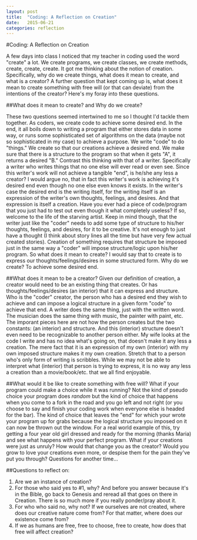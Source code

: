 ```yaml
---
layout: post
title:  "Coding: A Reflection on Creation"
date:   2015-06-21
categories: reflection
---
```


#Coding: A Reflection on Creation

A few days into class I noticed that my teacher in coding used the word "create" a lot.  We create programs, we create classes, we create methods, create, create, create.  It got me thinking about the notion of creation.  Specifically, why do we create things, what does it mean to create, and what is a creator?  A further question that kept coming up is, what does it mean to create something with free will (or that can deviate) from the intentions of the creator?  Here's my foray into these questions.

##What does it mean to create? and Why do we create?

These two questions seemed intertwined to me so I thought I'd tackle them together.  As coders, we create code to achieve some desired end.  In the end, it all boils down to writing a program that either stores data in some way, or runs some sophisticated set of algorithms on the data (maybe not so sophisticated in my case) to achieve a purpose.  We write "code" to do "things." We create so that our creations achieve a desired end.  We make sure that there is a structure to the program so that when it gets "A", it returns a desired "B."  Contrast this thinking with that of a writer.  Specifically a writer who writes things that no one else will ever read or even see.  Since this writer's work will not achieve a tangible "end", is he/she any less a creator?  I would argue no, that in fact this writer's work is achieving it's desired end even though no one else even knows it exists.  In the writer's case the desired end is the writing itself, for the writing itself is an expression of the writer's own thoughts, feelings, and desires.  And that expression is itself a creation.  Have you ever had a piece of code/program that you just had to test out even though it what completely useless?  If so, welcome to the life of the starving artist.  Keep in mind though, that the writer just like the "coder" needs to add some type of structure to his/her thoughts, feelings, and desires, for it to be creative.  It's not enough to just have a thought (I think about story lines all the time but have very few actual created stories).  Creation of something requires that structure be imposed just in the same way a "coder" will impose structure/logic upon his/her program.  So what does it mean to create?  I would say that to create is to express our thoughts/feelings/desires in some structured form.  Why do we create?  To achieve some desired end.

##What does it mean to be a creator?
Given our definition of creation, a creator would need to be an existing thing that creates.  Or has thoughts/feelings/desires (an interior) that it can express and structure.  Who is the "coder" creator, the person who has a desired end they wish to achieve and can impose a logical structure in a given form "code" to achieve that end.  A writer does the same thing, just with the written word.  The musician does the same thing with music, the painter with paint, etc.  The imporant pieces here are not how the person creates but the two constants:  (an interior) and structure.  And this (interior) structure doesn't even need to be recognizable to another person either.  My wife looks at the code I write and has no idea what's going on, that doesn't make it any less a creation.  The mere fact that it is an expression of my own (interior) with my own imposed structure makes it my own creation.  Stretch that to a person who's only form of writing is scribbles.  While we may not be able to interpret what (interior) that person is trying to express, it is no way any less a creation than a movie/book/etc. that we all find enjoyable.  

##What would it be like to create something with free will?
What if your program could make a choice while it was running?  Not the kind of pseudo choice your program does *random* but the kind of choice that happens when you come to a fork in the road and you go left and not right (or you choose to say and finish your coding work when everyone else is headed for the bar). The kind of choice that leaves the "end" for which your wrote your program up for grabs because the logical structure you imposed on it can now be thrown out the window.  For a real world example of this, try getting a four year old girl dressed and ready for the morning (thanks Maria) and see what happens with your perfect program.  What if your creations were just as unruly?  How would that change you as the creator?  Would you grow to love your creations even more, or despise them for the pain they've put you through?  Questions for another time...

##Questions to reflect on:
1.  Are we an instance of creation?
2.  For those who said yes to #1, why?  And before you answer because it's in the Bible, go back to Genesis and reread all that goes on there in Creation.  There is so much more if you really ponder/pray about it.
3.  For who who said no, why not?  If we ourselves are not created, where does our creative nature come from?  For that matter, where does our existence come from?
4.  If we as humans are free, free to choose, free to create, how does that free will affect creation? 
